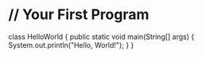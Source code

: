 # // Your First Program

class HelloWorld {
    public static void main(String[] args) {
        System.out.println("Hello, World!"); 
    }
}
